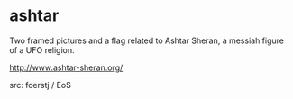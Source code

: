 # ashtar
Two framed pictures and a flag related to Ashtar Sheran, a messiah figure of a UFO religion.

http://www.ashtar-sheran.org/

src: foerstj / EoS
